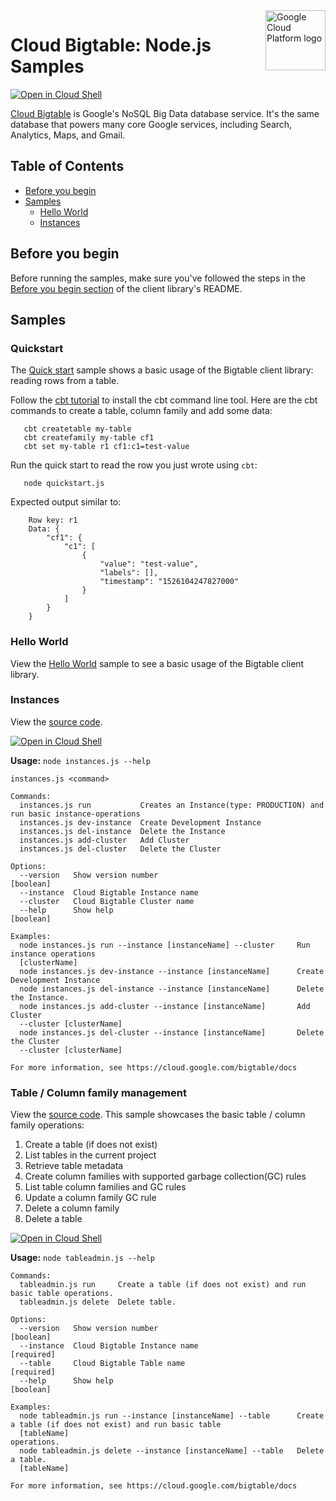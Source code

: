 <img src="https://avatars2.githubusercontent.com/u/2810941?v=3&s=96" alt="Google Cloud Platform logo" title="Google Cloud Platform" align="right" height="96" width="96"/>

# Cloud Bigtable: Node.js Samples

[![Open in Cloud Shell][shell_img]][shell_link]

[Cloud Bigtable](https://cloud.google.com/bigtable/docs/) is Google&#x27;s NoSQL Big Data database service. It&#x27;s the same database that powers many core Google services, including Search, Analytics, Maps, and Gmail.

## Table of Contents

<!-- START doctoc generated TOC please keep comment here to allow auto update -->
<!-- DON'T EDIT THIS SECTION, INSTEAD RE-RUN doctoc TO UPDATE -->


- [Before you begin](#before-you-begin)
- [Samples](#samples)
  - [Hello World](#hello-world)
  - [Instances](#instances)

<!-- END doctoc generated TOC please keep comment here to allow auto update -->


## Before you begin

Before running the samples, make sure you've followed the steps in the
[Before you begin section](../README.md#before-you-begin) of the client
library's README.

## Samples

### Quickstart
The [Quick start](quickstart.js) sample shows a basic usage of the Bigtable client library: reading rows from a table.

Follow the [cbt tutorial](https://cloud.google.com/bigtable/docs/quickstart-cbt) to install the cbt command line tool.
Here are the cbt commands to create a table, column family and add some data:
```
   cbt createtable my-table
   cbt createfamily my-table cf1
   cbt set my-table r1 cf1:c1=test-value
```

Run the quick start to read the row you just wrote using `cbt`:
```
   node quickstart.js
```
Expected output similar to:
```
    Row key: r1
    Data: {
        "cf1": {
            "c1": [
                {
                    "value": "test-value",
                    "labels": [],
                    "timestamp": "1526104247827000"
                }
            ]
        }
    }
```

### Hello World

View the [Hello World][hello_world_directory] sample to see a basic usage of
the Bigtable client library.

### Instances

View the [source code][instances_0_code].

[![Open in Cloud Shell][shell_img]](https://console.cloud.google.com/cloudshell/open?git_repo=https://github.com/googleapis/nodejs-bigtable&page=editor&open_in_editor=samples/instances.js,samples/README.md)

__Usage:__ `node instances.js --help`

```
instances.js <command>

Commands:
  instances.js run           Creates an Instance(type: PRODUCTION) and run basic instance-operations
  instances.js dev-instance  Create Development Instance
  instances.js del-instance  Delete the Instance
  instances.js add-cluster   Add Cluster
  instances.js del-cluster   Delete the Cluster

Options:
  --version   Show version number                                                                              [boolean]
  --instance  Cloud Bigtable Instance name
  --cluster   Cloud Bigtable Cluster name
  --help      Show help                                                                                        [boolean]

Examples:
  node instances.js run --instance [instanceName] --cluster     Run instance operations
  [clusterName]
  node instances.js dev-instance --instance [instanceName]      Create Development Instance
  node instances.js del-instance --instance [instanceName]      Delete the Instance.
  node instances.js add-cluster --instance [instanceName]       Add Cluster
  --cluster [clusterName]
  node instances.js del-cluster --instance [instanceName]       Delete the Cluster
  --cluster [clusterName]

For more information, see https://cloud.google.com/bigtable/docs
```

### Table / Column family management

View the [source code](tableadmin.js).
This sample showcases the basic table / column family operations:
1. Create a table (if does not exist)
1. List tables in the current project
1. Retrieve table metadata
1. Create column families with supported garbage collection(GC) rules
1. List table column families and GC rules
1. Update a column family GC rule
1. Delete a column family
1. Delete a table

[![Open in Cloud Shell][shell_img]](https://console.cloud.google.com/cloudshell/open?git_repo=https://github.com/googleapis/nodejs-bigtable&page=editor&open_in_editor=samples/instances.js,samples/README.md)

__Usage:__ `node tableadmin.js --help`

```
Commands:
  tableadmin.js run     Create a table (if does not exist) and run basic table operations.
  tableadmin.js delete  Delete table.

Options:
  --version   Show version number                                                                              [boolean]
  --instance  Cloud Bigtable Instance name                                                                    [required]
  --table     Cloud Bigtable Table name                                                                       [required]
  --help      Show help                                                                                        [boolean]

Examples:
  node tableadmin.js run --instance [instanceName] --table      Create a table (if does not exist) and run basic table
  [tableName]                                                   operations.
  node tableadmin.js delete --instance [instanceName] --table   Delete a table.
  [tableName]

For more information, see https://cloud.google.com/bigtable/docs
```
[instances_0_docs]: https://cloud.google.com/bigtable/docs/
[instances_0_code]: instances.js

[hello_world_directory]: hello-world

[shell_img]: //gstatic.com/cloudssh/images/open-btn.png
[shell_link]: https://console.cloud.google.com/cloudshell/open?git_repo=https://github.com/googleapis/nodejs-bigtable&page=editor&open_in_editor=samples/README.md
